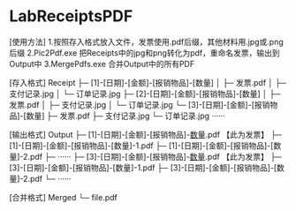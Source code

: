 # LabReceiptsPDF
[使用方法]
1.按照存入格式放入文件，发票使用.pdf后缀，其他材料用.jpg或.png后缀
2.Pic2Pdf.exe   把Receipts中的jpg和png转化为pdf，重命名发票，输出到Output中
3.MergePdfs.exe 合并Output中的所有PDF

[存入格式]
Receipt
├─ [1]-[日期]-[金额]-[报销物品]-[数量]
│    ├─ 发票.pdf
│    ├─ 支付记录.jpg
│    └─ 订单记录.jpg
├─ [2]-[日期]-[金额]-[报销物品]-[数量]
│    ├─ 发票.pdf
│    ├─ 支付记录.jpg
│    └─ 订单记录.jpg
└─ [3]-[日期]-[金额]-[报销物品]-[数量]
       ├─ 发票.pdf
       ├─ 支付记录.jpg
       └─ 订单记录.jpg
	······

[输出格式]
Output
├─ [1]-[日期]-[金额]-[报销物品]-[数量](1).pdf	【此为发票】
├─ [1]-[日期]-[金额]-[报销物品]-[数量]-1.pdf
├─ [1]-[日期]-[金额]-[报销物品]-[数量]-2.pdf
├─ ······
├─ [3]-[日期]-[金额]-[报销物品]-[数量](1).pdf	【此为发票】
├─ [3]-[日期]-[金额]-[报销物品]-[数量]-1.pdf
├─ [3]-[日期]-[金额]-[报销物品]-[数量]-2.pdf
└─ ······

[合并格式]
Merged
└─	file.pdf
